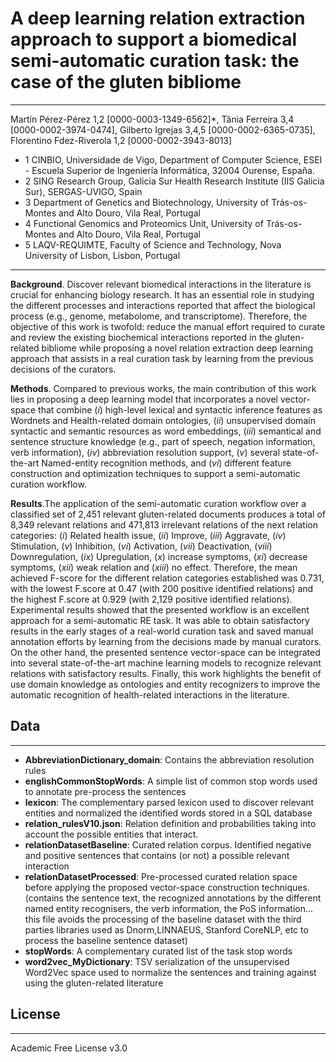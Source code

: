 # A deep learning relation extraction approach to support a biomedical semi-automatic curation task: the case of the gluten bibliome  
****

Martín Pérez-Pérez 1,2 [0000-0003-1349-6562]*, Tânia Ferreira 3,4 [0000-0002-3974-0474], Gilberto Igrejas 3,4,5 [0000-0002-6365-0735], Florentino Fdez-Riverola 1,2 [0000-0002-3943-8013]

- 1 CINBIO, Universidade de Vigo, Department of Computer Science, ESEI - Escuela Superior de Ingeniería Informática, 32004 Ourense, España.
- 2 SING Research Group, Galicia Sur Health Research Institute (IIS Galicia Sur), SERGAS-UVIGO, Spain
- 3 Department of Genetics and Biotechnology, University of Trás-os-Montes and Alto Douro, Vila Real, Portugal
- 4 Functional Genomics and Proteomics Unit, University of Trás-os-Montes and Alto Douro, Vila Real, Portugal
- 5 LAQV-REQUIMTE, Faculty of Science and Technology, Nova University of Lisbon, Lisbon, Portugal

****

**Background**. Discover relevant biomedical interactions in the literature is crucial for enhancing biology research. It has an essential role in studying the different processes and interactions reported that affect the biological process (e.g., genome, metabolome, and transcriptome). Therefore, the objective of this work is twofold: reduce the manual effort required to curate and review the existing biochemical interactions reported in the gluten-related bibliome while proposing a novel relation extraction deep learning approach that assists in a real curation task by learning from the previous decisions of the curators.

**Methods**. Compared to previous works, the main contribution of this work lies in proposing a deep learning model that incorporates a novel vector-space that combine (_i_) high-level lexical and syntactic inference features as Wordnets and Health-related domain ontologies, (_ii_) unsupervised domain syntactic and semantic resources as word embeddings, (_iii_) semantical and sentence structure knowledge (e.g., part of speech, negation information, verb information), (_iv_) abbreviation resolution support, (_v_) several state-of-the-art Named-entity recognition methods, and (_vi_) different feature construction and optimization techniques to support a semi-automatic curation workflow.

**Results**.The application of the semi-automatic curation workflow over a classified set of 2,451 relevant gluten-related documents produces a total of 8,349 relevant relations and 471,813 irrelevant relations of the next relation categories: (_i_) Related health issue, (_ii_) Improve, (_iii_) Aggravate, (_iv_) Stimulation, (_v_) Inhibition, (_vi_) Activation, (_vii_) Deactivation, (_viii_) Downregulation, (_ix_) Upregulation, (_x_) increase symptoms, (_xi_) decrease symptoms, (_xii_) weak relation and (_xiii_) no effect. Therefore, the mean achieved F-score for the different relation categories established was 0.731, with the lowest F.score at 0.47 (with 200 positive identified relations) and the highest F.score at 0.929 (with 2,129 positive identified relations).
Experimental results showed that the presented workflow is an excellent approach for a semi-automatic RE task. It was able to obtain satisfactory results in the early stages of a real-world curation task and saved manual annotation efforts by learning from the decisions made by manual curators. On the other hand, the presented sentence vector-space can be integrated into several state-of-the-art machine learning models to recognize relevant relations with satisfactory results. Finally, this work highlights the benefit of use domain knowledge as ontologies and entity recognizers to improve the automatic recognition of health-related interactions in the literature.


## Data 
****
- **AbbreviationDictionary_domain**: Contains the abbreviation resolution rules 
- **englishCommonStopWords**: A simple list of common stop words used to annotate pre-process the sentences
- **lexicon**: The complementary parsed lexicon used to discover relevant entities and normalized the identified words stored in a SQL database
- **relation_rulesV10.json**: Relation definition and probabilities taking into account the possible entities that interact. 
- **relationDatasetBaseline**: Curated relation corpus. Identified negative and positive sentences that contains (or not) a possible relevant interaction
- **relationDatasetProcessed**: Pre-processed curated relation space before applying the proposed vector-space construction techniques. 
  (contains the sentence text, the recognized annotations by the different named entity recognisers, the verb information, the PoS information... this file avoids the processing of the baseline dataset with the third parties libraries used as Dnorm,LINNAEUS, Stanford CoreNLP, etc to process the baseline sentence dataset)
- **stopWords**: A complementary curated list of the task stop words
- **word2vec_MyDictionary**: TSV serialization of the unsupervised Word2Vec space used to normalize the sentences and training against using the gluten-related literature

## License
****

Academic Free License v3.0